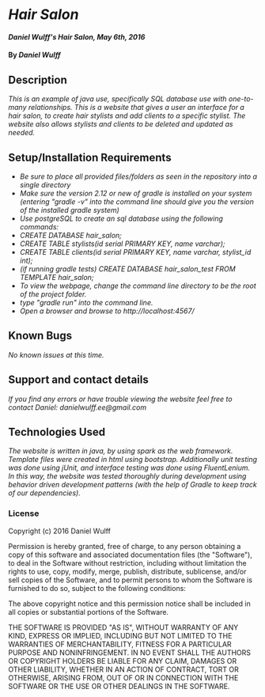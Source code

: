 # _Hair Salon_

#### _Daniel Wulff's Hair Salon, May 6th, 2016_

#### By _**Daniel Wulff**_

## Description

_This is an example of java use, specifically SQL database use with one-to-many relationships. This is a  website that gives a user an interface for a hair salon, to create hair stylists and add clients to a specific stylist. The website also allows stylists and clients to be deleted and updated as needed._

## Setup/Installation Requirements

* _Be sure to place all provided files/folders as seen in the repository into a single directory_
* _Make sure the version 2.12 or new of gradle is installed on your system (entering "gradle -v" into the command line should give you the version of the installed gradle system)_
* _Use postgreSQL to create an sql database using the following commands:_
* _CREATE DATABASE hair_salon;_
* _CREATE TABLE stylists(id serial PRIMARY KEY, name varchar);_
* _CREATE TABLE clients(id serial PRIMARY KEY, name varchar, stylist_id int);_
* _(if running gradle tests) CREATE DATABASE hair_salon_test FROM TEMPLATE hair_salon;_
* _To view the webpage, change the command line directory to be the root of the project folder._
* _type "gradle run" into the command line._
* _Open a browser and browse to http://localhost:4567/_

## Known Bugs

_No known issues at this time._

## Support and contact details

_If you find any errors or have trouble viewing the website feel free to contact Daniel: danielwulff.ee@gmail.com_

## Technologies Used

_The website is written in java, by using spark as the web framework. Template files were created in html using bootstrap. Additionally unit testing was done using jUnit, and interface testing was done using FluentLenium. In this way, the website was tested thoroughly during development using behavior driven development patterns (with the help of Gradle to keep track of our dependencies)._

### License

Copyright (c) 2016 Daniel Wulff

Permission is hereby granted, free of charge, to any person obtaining a copy of this software and associated documentation files (the "Software"), to deal in the Software without restriction, including without limitation the rights to use, copy, modify, merge, publish, distribute, sublicense, and/or sell copies of the Software, and to permit persons to whom the Software is furnished to do so, subject to the following conditions:

The above copyright notice and this permission notice shall be included in all copies or substantial portions of the Software.

THE SOFTWARE IS PROVIDED "AS IS", WITHOUT WARRANTY OF ANY KIND, EXPRESS OR IMPLIED, INCLUDING BUT NOT LIMITED TO THE WARRANTIES OF MERCHANTABILITY, FITNESS FOR A PARTICULAR PURPOSE AND NONINFRINGEMENT. IN NO EVENT SHALL THE AUTHORS OR COPYRIGHT HOLDERS BE LIABLE FOR ANY CLAIM, DAMAGES OR OTHER LIABILITY, WHETHER IN AN ACTION OF CONTRACT, TORT OR OTHERWISE, ARISING FROM, OUT OF OR IN CONNECTION WITH THE SOFTWARE OR THE USE OR OTHER DEALINGS IN THE SOFTWARE.
